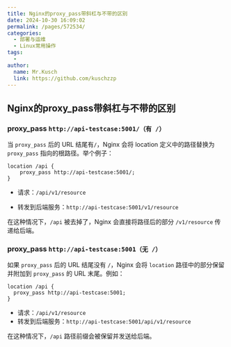```yaml
---
title: Nginx的proxy_pass带斜杠与不带的区别
date: 2024-10-30 16:09:02
permalink: /pages/572534/
categories:
  - 部署与运维
  - Linux常用操作
tags:
  - 
author: 
  name: Mr.Kusch
  link: https://github.com/kuschzzp
---
```


## Nginx的proxy_pass带斜杠与不带的区别
### proxy_pass `http://api-testcase:5001/（有 /）`
当 `proxy_pass` 后的 URL 结尾有` / `，Nginx 会将 location 定义中的路径替换为 `proxy_pass` 指向的根路径。举个例子：

```shell
location /api {
    proxy_pass http://api-testcase:5001/;
}
```

- 请求：`/api/v1/resource`

- 转发到后端服务：`http://api-testcase:5001/v1/resource`

在这种情况下，`/api` 被去掉了，Nginx 会直接将路径后的部分 `/v1/resource` 传递给后端。

### proxy_pass `http://api-testcase:5001（无 /）`
如果 `proxy_pass` 后的 URL 结尾没有 `/`，Nginx 会将 `location` 路径中的部分保留并附加到 `proxy_pass` 的 URL 末尾。例如：

```shell
location /api {
  proxy_pass http://api-testcase:5001;
}
```

- 请求：`/api/v1/resource`
- 转发到后端服务：`http://api-testcase:5001/api/v1/resource`

在这种情况下，`/api` 路径前缀会被保留并发送给后端。